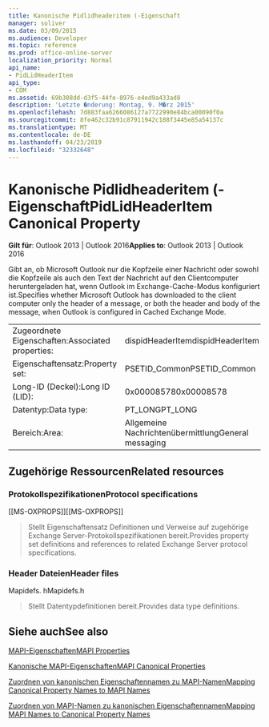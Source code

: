 ```yaml
---
title: Kanonische Pidlidheaderitem (-Eigenschaft
manager: soliver
ms.date: 03/09/2015
ms.audience: Developer
ms.topic: reference
ms.prod: office-online-server
localization_priority: Normal
api_name:
- PidLidHeaderItem
api_type:
- COM
ms.assetid: 69b308dd-d3f5-44fe-8976-e4ed9a433ad8
description: 'Letzte �nderung: Montag, 9. M�rz 2015'
ms.openlocfilehash: 7d883faa6266086127a7722990e84bca00090f0a
ms.sourcegitcommit: 8fe462c32b91c87911942c188f3445e85a54137c
ms.translationtype: MT
ms.contentlocale: de-DE
ms.lasthandoff: 04/23/2019
ms.locfileid: "32332648"
---
```

# <a name="pidlidheaderitem-canonical-property"></a><span data-ttu-id="74b62-103">Kanonische Pidlidheaderitem (-Eigenschaft</span><span class="sxs-lookup"><span data-stu-id="74b62-103">PidLidHeaderItem Canonical Property</span></span>

  
  
<span data-ttu-id="74b62-104">**Gilt für**: Outlook 2013 | Outlook 2016</span><span class="sxs-lookup"><span data-stu-id="74b62-104">**Applies to**: Outlook 2013 | Outlook 2016</span></span> 
  
<span data-ttu-id="74b62-105">Gibt an, ob Microsoft Outlook nur die Kopfzeile einer Nachricht oder sowohl die Kopfzeile als auch den Text der Nachricht auf den Clientcomputer heruntergeladen hat, wenn Outlook im Exchange-Cache-Modus konfiguriert ist.</span><span class="sxs-lookup"><span data-stu-id="74b62-105">Specifies whether Microsoft Outlook has downloaded to the client computer only the header of a message, or both the header and body of the message, when Outlook is configured in Cached Exchange Mode.</span></span>
  
|||
|:-----|:-----|
|<span data-ttu-id="74b62-106">Zugeordnete Eigenschaften:</span><span class="sxs-lookup"><span data-stu-id="74b62-106">Associated properties:</span></span>  <br/> |<span data-ttu-id="74b62-107">dispidHeaderItem</span><span class="sxs-lookup"><span data-stu-id="74b62-107">dispidHeaderItem</span></span>  <br/> |
|<span data-ttu-id="74b62-108">Eigenschaftensatz:</span><span class="sxs-lookup"><span data-stu-id="74b62-108">Property set:</span></span>  <br/> |<span data-ttu-id="74b62-109">PSETID_Common</span><span class="sxs-lookup"><span data-stu-id="74b62-109">PSETID_Common</span></span>  <br/> |
|<span data-ttu-id="74b62-110">Long-ID (Deckel):</span><span class="sxs-lookup"><span data-stu-id="74b62-110">Long ID (LID):</span></span>  <br/> |<span data-ttu-id="74b62-111">0x00008578</span><span class="sxs-lookup"><span data-stu-id="74b62-111">0x00008578</span></span>  <br/> |
|<span data-ttu-id="74b62-112">Datentyp:</span><span class="sxs-lookup"><span data-stu-id="74b62-112">Data type:</span></span>  <br/> |<span data-ttu-id="74b62-113">PT_LONG</span><span class="sxs-lookup"><span data-stu-id="74b62-113">PT_LONG</span></span>  <br/> |
|<span data-ttu-id="74b62-114">Bereich:</span><span class="sxs-lookup"><span data-stu-id="74b62-114">Area:</span></span>  <br/> |<span data-ttu-id="74b62-115">Allgemeine Nachrichtenübermittlung</span><span class="sxs-lookup"><span data-stu-id="74b62-115">General messaging</span></span>  <br/> |
   
## <a name="related-resources"></a><span data-ttu-id="74b62-116">Zugehörige Ressourcen</span><span class="sxs-lookup"><span data-stu-id="74b62-116">Related resources</span></span>

### <a name="protocol-specifications"></a><span data-ttu-id="74b62-117">Protokollspezifikationen</span><span class="sxs-lookup"><span data-stu-id="74b62-117">Protocol specifications</span></span>

<span data-ttu-id="74b62-118">[[MS-OXPROPS]]</span><span class="sxs-lookup"><span data-stu-id="74b62-118">[[MS-OXPROPS]]</span></span> 
  
> <span data-ttu-id="74b62-119">Stellt Eigenschaftensatz Definitionen und Verweise auf zugehörige Exchange Server-Protokollspezifikationen bereit.</span><span class="sxs-lookup"><span data-stu-id="74b62-119">Provides property set definitions and references to related Exchange Server protocol specifications.</span></span>
    
### <a name="header-files"></a><span data-ttu-id="74b62-120">Header Dateien</span><span class="sxs-lookup"><span data-stu-id="74b62-120">Header files</span></span>

<span data-ttu-id="74b62-121">Mapidefs. h</span><span class="sxs-lookup"><span data-stu-id="74b62-121">Mapidefs.h</span></span>
  
> <span data-ttu-id="74b62-122">Stellt Datentypdefinitionen bereit.</span><span class="sxs-lookup"><span data-stu-id="74b62-122">Provides data type definitions.</span></span>
    
## <a name="see-also"></a><span data-ttu-id="74b62-123">Siehe auch</span><span class="sxs-lookup"><span data-stu-id="74b62-123">See also</span></span>



[<span data-ttu-id="74b62-124">MAPI-Eigenschaften</span><span class="sxs-lookup"><span data-stu-id="74b62-124">MAPI Properties</span></span>](mapi-properties.md)
  
[<span data-ttu-id="74b62-125">Kanonische MAPI-Eigenschaften</span><span class="sxs-lookup"><span data-stu-id="74b62-125">MAPI Canonical Properties</span></span>](mapi-canonical-properties.md)
  
[<span data-ttu-id="74b62-126">Zuordnen von kanonischen Eigenschaftennamen zu MAPI-Namen</span><span class="sxs-lookup"><span data-stu-id="74b62-126">Mapping Canonical Property Names to MAPI Names</span></span>](mapping-canonical-property-names-to-mapi-names.md)
  
[<span data-ttu-id="74b62-127">Zuordnen von MAPI-Namen zu kanonischen Eigenschaftennamen</span><span class="sxs-lookup"><span data-stu-id="74b62-127">Mapping MAPI Names to Canonical Property Names</span></span>](mapping-mapi-names-to-canonical-property-names.md)

